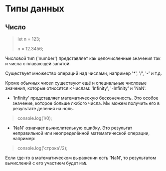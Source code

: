 # Типы данных
## Число
>let n = 123;
>
>n = 12.3456;

Числовой тип ('number') представляет как целочисленные значения так и числа с плавающей запятой.

Существует множество операций над числами, например '*', '/', '-' и т.д.


Кроме обычных чисел существуют ещё и специальные числовые значения, которые относятся к числам: 'Infinity', '-Infinity' и 'NaN'.

* 'Infinity' представляет математическую бесконечность. Это особое значение, которое больше любого числа.
Мы можем получить его в результате деления на ноль.
>console.log(1/0);
* 'NaN' означает вычислительную ошибку. Это результат неправильной или неопределённой математической операции, например:
>console.log('строка'/2);

Если где-то в математическом выражении есть 'NaN', то результатом вычислений с его участием будет `NaN`.
